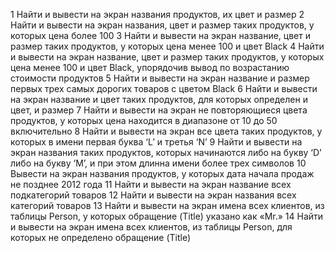 1 Найти и вывести на экран названия продуктов, их цвет и размер
2 Найти и вывести на экран названия, цвет и размер таких продуктов, у которых цена более 100
3 Найти и вывести на экран название, цвет и размер таких продуктов, у которых цена менее 100 и
цвет Black
4 Найти и вывести на экран название, цвет и размер таких продуктов, у которых цена менее 100 и
цвет Black, упорядочив вывод по возрастанию стоимости продуктов
5 Найти и вывести на экран название и размер первых трех самых дорогих товаров с цветом Black
6 Найти и вывести на экран название и цвет таких продуктов, для которых определен и цвет, и
размер
7 Найти и вывести на экран не повторяющиеся цвета продуктов, у которых цена находится в
диапазоне от 10 до 50 включительно
8 Найти и вывести на экран все цвета таких продуктов, у которых в имени первая буква ‘L’ и третья
‘N’
9 Найти и вывести на экран названия таких продуктов, которых начинаются либо на букву ‘D’ либо
на букву ‘M’, и при этом длинна имени более трех символов
10 Вывести на экран названия продуктов, у которых дата начала продаж не позднее 2012 года
11 Найти и вывести на экран название всех подкатегорий товаров
12 Найти и вывести на экран названия всех категорий товаров
13 Найти и вывести на экран имена всех клиентов, из таблицы Person, у которых обращение (Title)
указано как «Mr.»
14 Найти и вывести на экран имена всех клиентов, из таблицы Person, для которых не определено
обращение (Title)

